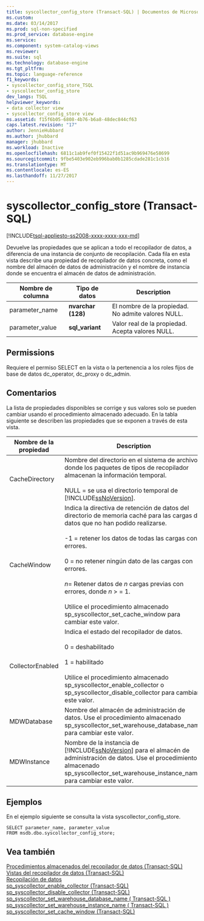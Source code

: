 ```yaml
---
title: syscollector_config_store (Transact-SQL) | Documentos de Microsoft
ms.custom: 
ms.date: 03/14/2017
ms.prod: sql-non-specified
ms.prod_service: database-engine
ms.service: 
ms.component: system-catalog-views
ms.reviewer: 
ms.suite: sql
ms.technology: database-engine
ms.tgt_pltfrm: 
ms.topic: language-reference
f1_keywords:
- syscollector_config_store_TSQL
- syscollector_config_store
dev_langs: TSQL
helpviewer_keywords:
- data collector view
- syscollector_config_store view
ms.assetid: f15f6b05-6808-4b76-b6a8-48dec844cf63
caps.latest.revision: "17"
author: JennieHubbard
ms.author: jhubbard
manager: jhubbard
ms.workload: Inactive
ms.openlocfilehash: 6811c1ab9fef0f15422f1d51ac9b969476e58699
ms.sourcegitcommit: 9fbe5403e902eb996bab0b1285cdade281c1cb16
ms.translationtype: MT
ms.contentlocale: es-ES
ms.lasthandoff: 11/27/2017
---
```

# <a name="syscollectorconfigstore-transact-sql"></a>syscollector_config_store (Transact-SQL)
[!INCLUDE[tsql-appliesto-ss2008-xxxx-xxxx-xxx-md](../../includes/tsql-appliesto-ss2008-xxxx-xxxx-xxx-md.md)]

  Devuelve las propiedades que se aplican a todo el recopilador de datos, a diferencia de una instancia de conjunto de recopilación. Cada fila en esta vista describe una propiedad de recopilador de datos concreta, como el nombre del almacén de datos de administración y el nombre de instancia donde se encuentra el almacén de datos de administración.  
  
|Nombre de columna|Tipo de datos|Description|  
|-----------------|---------------|-----------------|  
|parameter_name|**nvarchar (128)**|El nombre de la propiedad. No admite valores NULL.|  
|parameter_value|**sql_variant**|Valor real de la propiedad. Acepta valores NULL.|  
  
## <a name="permissions"></a>Permissions  
 Requiere el permiso SELECT en la vista o la pertenencia a los roles fijos de base de datos dc_operator, dc_proxy o dc_admin.  
  
## <a name="remarks"></a>Comentarios  
 La lista de propiedades disponibles se corrige y sus valores solo se pueden cambiar usando el procedimiento almacenado adecuado. En la tabla siguiente se describen las propiedades que se exponen a través de esta vista.  
  
|Nombre de la propiedad|Description|  
|-------------------|-----------------|  
|CacheDirectory|Nombre del directorio en el sistema de archivos donde los paquetes de tipos de recopilador almacenan la información temporal.<br /><br /> NULL = se usa el directorio temporal de [!INCLUDE[ssNoVersion](../../includes/ssnoversion-md.md)].|  
|CacheWindow|Indica la directiva de retención de datos del directorio de memoria caché para las cargas de datos que no han podido realizarse.<br /><br /> -1 = retener los datos de todas las cargas con errores.<br /><br /> 0 = no retener ningún dato de las cargas con errores.<br /><br /> *n*= Retener datos de  *n*  cargas previas con errores, donde  *n*  > = 1.<br /><br /> Utilice el procedimiento almacenado sp_syscollector_set_cache_window para cambiar este valor.|  
|CollectorEnabled|Indica el estado del recopilador de datos.<br /><br /> 0 = deshabilitado<br /><br /> 1 = habilitado<br /><br /> Utilice el procedimiento almacenado sp_syscollector_enable_collector o sp_syscollector_disable_collector para cambiar este valor.|  
|MDWDatabase|Nombre del almacén de administración de datos. Use el procedimiento almacenado sp_syscollector_set_warehouse_database_name para cambiar este valor.|  
|MDWInstance|Nombre de la instancia de [!INCLUDE[ssNoVersion](../../includes/ssnoversion-md.md)] para el almacén de administración de datos. Use el procedimiento almacenado sp_syscollector_set_warehouse_instance_name para cambiar este valor.|  
  
## <a name="examples"></a>Ejemplos  
 En el ejemplo siguiente se consulta la vista syscollector_config_store.  
  
```tsql  
SELECT parameter_name, parameter_value  
FROM msdb.dbo.syscollector_config_store;  
```  
  
## <a name="see-also"></a>Vea también  
 [Procedimientos almacenados del recopilador de datos &#40;Transact-SQL&#41;](../../relational-databases/system-stored-procedures/data-collector-stored-procedures-transact-sql.md)   
 [Vistas del recopilador de datos &#40;Transact-SQL&#41;](../../relational-databases/system-catalog-views/data-collector-views-transact-sql.md)   
 [Recopilación de datos](../../relational-databases/data-collection/data-collection.md)   
 [sp_syscollector_enable_collector &#40;Transact-SQL&#41;](../../relational-databases/system-stored-procedures/sp-syscollector-enable-collector-transact-sql.md)   
 [sp_syscollector_disable_collector &#40;Transact-SQL&#41;](../../relational-databases/system-stored-procedures/sp-syscollector-disable-collector-transact-sql.md)   
 [sp_syscollector_set_warehouse_database_name &#40; Transact-SQL &#41;](../../relational-databases/system-stored-procedures/sp-syscollector-set-warehouse-database-name-transact-sql.md)   
 [sp_syscollector_set_warehouse_instance_name &#40; Transact-SQL &#41;](../../relational-databases/system-stored-procedures/sp-syscollector-set-warehouse-instance-name-transact-sql.md)   
 [sp_syscollector_set_cache_window &#40;Transact-SQL&#41;](../../relational-databases/system-stored-procedures/sp-syscollector-set-cache-window-transact-sql.md)  
  
  
